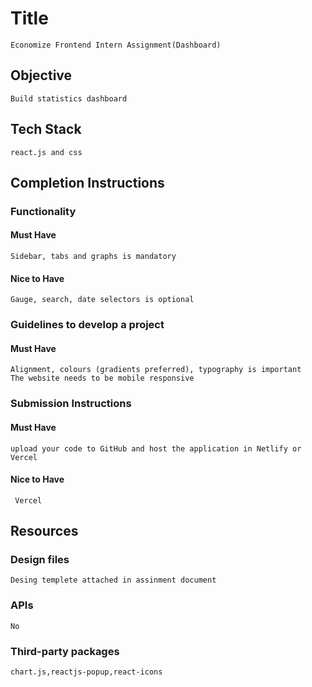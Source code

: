 # Title

    Economize Frontend Intern Assignment(Dashboard)

## Objective

    Build statistics dashboard 

## Tech Stack

    react.js and css

## Completion Instructions

### Functionality

#### Must Have

    Sidebar, tabs and graphs is mandatory

#### Nice to Have

    Gauge, search, date selectors is optional

### Guidelines to develop a project

#### Must Have

    Alignment, colours (gradients preferred), typography is important
    The website needs to be mobile responsive



### Submission Instructions

#### Must Have

    upload your code to GitHub and host the application in Netlify or Vercel

#### Nice to Have

     Vercel

## Resources

### Design files

    Desing templete attached in assinment document

### APIs

    No

### Third-party packages

    chart.js,reactjs-popup,react-icons
